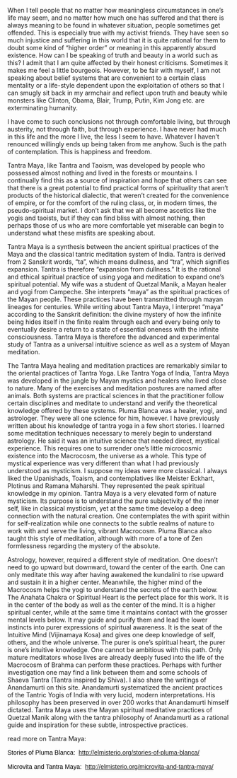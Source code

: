 When I tell people that no matter how meaningless circumstances in one’s life may seem, and no matter how much one has suffered and that there is always meaning to be found in whatever situation, people sometimes get offended. This is especially true with my activist friends. They have seen so much injustice and suffering in this world that it is quite rational for them to doubt some kind of “higher order” or meaning in this apparently absurd existence. How can I be speaking of truth and beauty in a world such as this? I admit that I am quite affected by their honest criticisms. Sometimes it makes me feel a little bourgeois. However, to be fair with myself, I am not speaking about belief systems that are convenient to a certain class mentality or a life-style dependent upon the exploitation of others so that I can smugly sit back in my armchair and reflect upon truth and beauty while monsters like Clinton, Obama, Blair, Trump, Putin, Kim Jong etc. are exterminating humanity.

I have come to such conclusions not through comfortable living, but through austerity, not through faith, but through experience. I have never had much in this life and the more I live, the less I seem to have. Whatever I haven’t renounced willingly ends up being taken from me anyhow. Such is the path of contemplation. This is happiness and freedom.

Tantra Maya, like Tantra and Taoism, was developed by people who possessed almost nothing and lived in the forests or mountains. I continually find this as a source of inspiration and hope that others can see that there is a great potential to find practical forms of spirituality that aren’t products of the historical dialectic, that weren’t created for the convenience of empire, or for the comfort of the ruling class, or, in modern times, the pseudo-spiritual market. I don’t ask that we all become ascetics like the yogis and taoists, but if they can find bliss with almost nothing, then perhaps those of us who are more comfortable yet miserable can begin to understand what these misfits are speaking about.

Tantra Maya is a synthesis between the ancient spiritual practices of the Maya and the classical tantric meditation system of India. Tantra is derived from 2 Sanskrit words, “ta”, which means dullness, and “tra”, which signifies expansion. Tantra is therefore “expansion from dullness.” It is the rational and ethical spiritual practice of using yoga and meditation to expand one’s spiritual potential. My wife was a student of Quetzal Manik, a Mayan healer and yogi from Campeche. She interprets “maya” as the spiritual practices of the Mayan people. These practices have been transmitted through mayan lineages for centuries. While writing about Tantra Maya, I interpret “maya” according to the Sanskrit definition: the divine mystery of how the infinite being hides itself in the finite realm through each and every being only to eventually desire a return to a state of essential oneness with the infinite consciousness. Tantra Maya is therefore the advanced and experimental study of Tantra as a universal intuitive science as well as a system of Mayan meditation. 

The Tantra Maya healing and meditation practices are remarkably similar to the oriental practices of Tantra Yoga. Like Tantra Yoga of India, Tantra Maya was developed in the jungle by Mayan mystics and healers who lived close to nature. Many of the exercises and meditation postures are named after animals. Both systems are practical sciences in that the practitioner follow certain disciplines and meditate to understand and verify the theoretical knowledge offered by these systems. 
Pluma Blanca was a healer, yogi, and astrologer. They were all one science for him, however.  I have previously written about his knowledge of tantra yoga in a few short stories.  I learned some meditation techniques necessary to merely begin to understand astrology. He said it was an intuitive science that needed direct, mystical experience. This requires one to surrender one’s little microcosmic existence into the Macrocosm, the universe as a whole. This type of mystical experience was very different than what I had previously understood as mysticism. I suppose my ideas were more classical. I always liked the Upanishads, Toaism, and contemplatives like Meister Eckhart, Plotinus and Ramana Maharshi. They represented the peak spiritual knowledge in my opinion. Tantra Maya is a very elevated form of nature mysticism. Its purpose is to understand the pure subjectivity of the inner self, like in classical mysticism, yet at the same time develop a deep connection with the natural creation. One contemplates the with spirit within for self-realization while one connects to the subtle realms of nature to work with and serve the living, vibrant Macrocosm. Pluma Blanca also taught this style of meditation, although with more of a tone of Zen formlessness regarding the mystery of the absolute.

Astrology, however, required a different style of meditation. One doesn’t need to go upward but downward, toward the center of the earth. One can only meditate this way after having awakened the kundalini to rise upward and sustain it in a higher center. Meanwhile, the higher mind of the Macrocosm helps the yogi to understand the secrets of the earth below. The Anahata Chakra or Spiritual Heart is the perfect place for this work. It is in the center of the body as well as the center of the mind. It is a higher spiritual center, while at the same time it maintains contact with the grosser mental levels below. It may guide and purify them and lead the lower instincts into purer expressions of spiritual awareness. It is the seat of the Intuitive Mind (Vijinamaya Kosa) and gives one deep knowledge of self, others, and the whole universe. The purer is one’s spiritual heart, the purer is one’s intuitive knowledge. One cannot be ambitious with this path. Only mature meditators whose lives are already deeply fused into the life of the Macrocosm of Brahma can perform these practices. Perhaps with further investigation one may find a link between them and some schools of Shaeva Tantra (Tantra inspired by Shiva). I also share the writings of Anandamurti on this site. Anandamurti systematized the ancient practices of the Tantric Yogis of India with very lucid, modern interpretations. His philosophy has been preserved in over 200 works that Anandamurti himself dictated. Tantra Maya uses the Mayan spiritual meditative practices of Quetzal Manik along with the tantra philosophy of Anandamurti as a rational guide and inspiration for these subtle, introspective practices.

read more on Tantra Maya:

<p><span style="color: #000000; font-family: Helvetica, Arial, sans-serif;"><span style="font-size: 14px; line-height: 18px; white-space: pre-line; -webkit-tap-highlight-color: rgba(255, 255, 255, 0);">Stories of Pluma Blanca: &nbsp;<a href="http://elmisterio.org/stories-of-pluma-blanca/" target="_blank" rel="noopener noreferrer">http://elmisterio.org/stories-of-pluma-blanca/</a></span></span></p>
<p><span style="color: #000000; font-family: Helvetica, Arial, sans-serif;"><span style="font-size: 14px; line-height: 18px; white-space: pre-line; -webkit-tap-highlight-color: rgba(255, 255, 255, 0);">Microvita and Tantra Maya: &nbsp;<a href="http://elmisterio.org/microvita-and-tantra-maya/" target="_blank" rel="noopener noreferrer">http://elmisterio.org/microvita-and-tantra-maya/</a></span></span></p>

